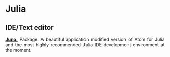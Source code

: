 # Julia

<div align='justify'>

## IDE/Text editor

**[Juno.](https://junolab.org/)** Package. A beautiful application modified version of Atom for Julia and the most highly recommended Julia IDE development environment at the moment.

</div>
